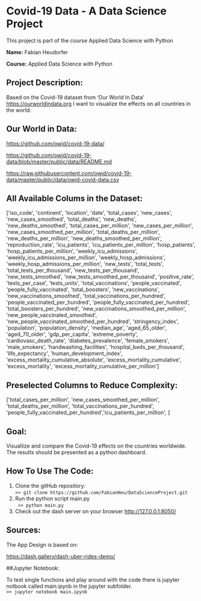# Covid-19 Data - A Data Science Project
This project is part of the course Applied Data Science with Python


**Name:** Fabian Heudorfer   

**Course:** Applied Data Science with Python


## Project Description:

Based on the Covid-19 dataset from ‘Our World In Data’ https://ourworldindata.org I want to visualize the effects on all countries in the world. 


## Our World in Data:

https://github.com/owid/covid-19-data/ 

https://github.com/owid/covid-19-data/blob/master/public/data/README.md

https://raw.githubusercontent.com/owid/covid-19-data/master/public/data/owid-covid-data.csv

## All Available Colums in the Dataset:   
['iso_code', 'continent', 'location', 'date', 'total_cases', 'new_cases',
'new_cases_smoothed', 'total_deaths', 'new_deaths',
       'new_deaths_smoothed', 'total_cases_per_million',
       'new_cases_per_million', 'new_cases_smoothed_per_million',
       'total_deaths_per_million', 'new_deaths_per_million',
       'new_deaths_smoothed_per_million', 'reproduction_rate', 'icu_patients',
       'icu_patients_per_million', 'hosp_patients',
       'hosp_patients_per_million', 'weekly_icu_admissions',
       'weekly_icu_admissions_per_million', 'weekly_hosp_admissions',
       'weekly_hosp_admissions_per_million', 'new_tests', 'total_tests',
       'total_tests_per_thousand', 'new_tests_per_thousand',
       'new_tests_smoothed', 'new_tests_smoothed_per_thousand',
       'positive_rate', 'tests_per_case', 'tests_units', 'total_vaccinations',
       'people_vaccinated', 'people_fully_vaccinated', 'total_boosters',
       'new_vaccinations', 'new_vaccinations_smoothed',
       'total_vaccinations_per_hundred', 'people_vaccinated_per_hundred',
       'people_fully_vaccinated_per_hundred', 'total_boosters_per_hundred',
       'new_vaccinations_smoothed_per_million',
       'new_people_vaccinated_smoothed',
       'new_people_vaccinated_smoothed_per_hundred', 'stringency_index',
       'population', 'population_density', 'median_age', 'aged_65_older',
       'aged_70_older', 'gdp_per_capita', 'extreme_poverty',
       'cardiovasc_death_rate', 'diabetes_prevalence', 'female_smokers',
       'male_smokers', 'handwashing_facilities', 'hospital_beds_per_thousand',
       'life_expectancy', 'human_development_index',
       'excess_mortality_cumulative_absolute', 'excess_mortality_cumulative',
       'excess_mortality', 'excess_mortality_cumulative_per_million']

## Preselected Columns to Reduce Complexity:  
['total_cases_per_million', 'new_cases_smoothed_per_million',
'total_deaths_per_million', 'total_vaccinations_per_hundred',
'people_fully_vaccinated_per_hundred','icu_patients_per_million',
]




## Goal:

Visuallize and compare the Covid-19 effects on the countries worldwide. 
The results should be presented as a python dashboard.


## How To Use The Code:

1. Clone the gitHub repository:  
    ``` >> git clone https://github.com/FabianHeu/DataScienceProject.git ```
2. Run the python script main.py  
    ``` >> python main.py```
3. Check out the dash server on your browser
http://127.0.0.1:8050/


## Sources:

The App Design is based on:  

https://dash.gallery/dash-uber-rides-demo/

##Jupyter Notebook:

To test single functions and play around with the code there is jupyter notbook called main.ipynb in the jupyter subfolder.   
```>> jupyter notebook main.ipynb```